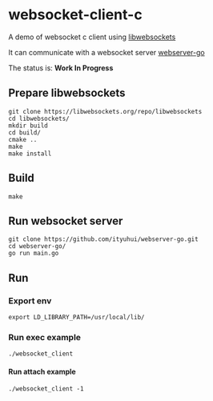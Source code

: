 # websocket-client-c
A demo of websocket c client using [libwebsockets](https://libwebsockets.org/)

It can communicate with a websocket server [webserver-go](https://github.com/ityuhui/webserver-go)

The status is:  **Work In Progress**

## Prepare libwebsockets

```shell
git clone https://libwebsockets.org/repo/libwebsockets
cd libwebsockets/
mkdir build
cd build/
cmake ..
make
make install
```

## Build
```shell
make
```

## Run websocket server
```shell
git clone https://github.com/ityuhui/webserver-go.git
cd webserver-go/
go run main.go
```
## Run

### Export env
```
export LD_LIBRARY_PATH=/usr/local/lib/
```

### Run exec example 
```shell
./websocket_client
```

#### Run attach example
```shell
./websocket_client -1
```
